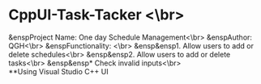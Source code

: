 # CppUI-Task-Tacker <\br>
&enspProject Name: One day Schedule Management<\br>
&enspAuthor: QGH<\br>
&enspFunctionality:	<\br>
&ensp&ensp1.	Allow users to add or delete schedules<\br>
&ensp&ensp2.	Allow users to add or delete tasks<\br>
&ensp&ensp* Check invalid inputs<\br>
</br>
**Using Visual Studio C++ UI

